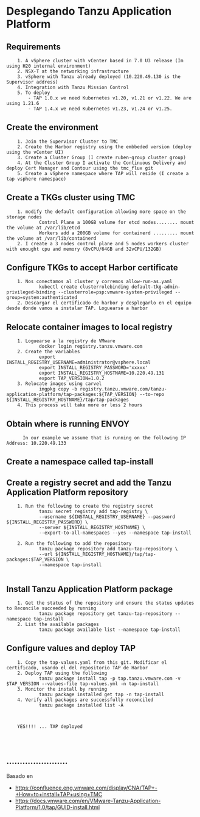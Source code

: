 # Desplegando Tanzu Application Platform 

## Requirements
```
    1. A vSphere cluster with vCenter based in 7.0 U3 release (Im using H20 internal environment)
    2. NSX-T at the networking infrastructure
    3. vSphere with Tanzu already deployed (10.220.49.130 is the Supervisor address)
    4. Integration with Tanzu Mission Control
    5. To deploy 
        - TAP 1.0.x we need Kubernetes v1.20, v1.21 or v1.22. We are using 1.21.6
        - TAP 1.4.x we need Kubernetes v1.23, v1.24 or v1.25.
```

## Create the environment
```
    1. Join the Supervisor Cluster to TMC
    2. Create the Harbor registry using the embbeded version (deploy using the vCenter UI)
    3. Create a Cluster Group (I create ruben-group cluster group)
    4. At the Cluster Group I activate the Continuous Delivery and deploy Cert Manager and Contour using the tmc_flux git
    5. Create a vSphere namespace where TAP will reside (I create a tap vsphere namespace)
```
## Create a TKGs cluster using TMC
```
    1. modify the default configuration allowing more space on the storage nodes
            Control Plane a 100GB volume for etcd nodes........ mount the volume at /var/lib/etcd
            Workers add a 200GB volume for containerd ......... mount the volume at /var/lib/containerd
    2. I create a 3 nodes control plane and 5 nodes workers cluster with enought cpu and memory (8vCPU/64GB and 32vCPU/132GB)
```
## Configure TKGs to accept Harbor certificate
```
    1. Nos conectamos al cluster y corremos allow-run-as.yaml
            kubectl create clusterrolebinding default-tkg-admin-privileged-binding --clusterrole=psp:vmware-system-privileged --group=system:authenticated
    2. Descargar el certificado de harbor y desplegarlo en el equipo desde donde vamos a instalar TAP. Loguearse a harbor
```
## Relocate container images to local registry
```
    1. Loguearse a la registry de VMware 
            docker login registry.tanzu.vmware.com
    2. Create the variables
            export INSTALL_REGISTRY_USERNAME=administrator@vsphere.local
            export INSTALL_REGISTRY_PASSWORD='xxxxx'
            export INSTALL_REGISTRY_HOSTNAME=10.220.49.131
            export TAP_VERSION=1.0.2
    3. Relocate images using carvel
            imgpkg copy -b registry.tanzu.vmware.com/tanzu-application-platform/tap-packages:${TAP_VERSION} --to-repo ${INSTALL_REGISTRY_HOSTNAME}/tap/tap-packages
    4. This process will take more or less 2 hours

```

## Obtain where is running ENVOY
```
      In our example we assume that is running on the following IP Address: 10.220.49.133
```      

## Create a namespace called tap-install

## Create a registry secret and add the Tanzu Application Platform repository 
```
    1. Run the following to create the registry secret
            tanzu secret registry add tap-registry \
            --username ${INSTALL_REGISTRY_USERNAME} --password ${INSTALL_REGISTRY_PASSWORD} \
            --server ${INSTALL_REGISTRY_HOSTNAME} \
            --export-to-all-namespaces --yes --namespace tap-install
        
    2. Run the following to add the repository
            tanzu package repository add tanzu-tap-repository \
            --url ${INSTALL_REGISTRY_HOSTNAME}/tap/tap-packages:$TAP_VERSION \
            --namespace tap-install
    
```

## Install Tanzu Application Platform package
```
    1. Get the status of the repository and ensure the status updates to Reconcile succeeded by running
            tanzu package repository get tanzu-tap-repository --namespace tap-install
    2. List the available packages 
            tanzu package available list --namespace tap-install
```

## Configure values and deploy TAP
```
    1. Copy the tap-values.yaml from this git. Modificar el certificado, usando el del repositorio TAP de Harbor
    2. Deploy TAP using the following 
            tanzu package install tap -p tap.tanzu.vmware.com -v $TAP_VERSION --values-file tap-values.yml -n tap-install
    3. Monitor the install by running
            tanzu package installed get tap -n tap-install
    4. Verify all packages are successfully reconciled
            tanzu package installed list -A
            
            

    YES!!!! ... TAP deployed 
    
    
    
```  
## .......................

  Basado en 
  - https://confluence.eng.vmware.com/display/CNA/TAP+-+How+to+install+TAP+using+TMC
  - https://docs.vmware.com/en/VMware-Tanzu-Application-Platform/1.0/tap/GUID-install.html
